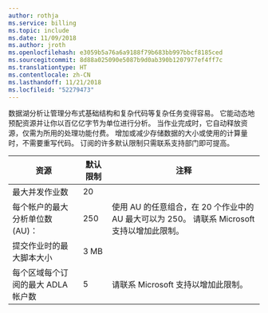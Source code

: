 ```yaml
---
author: rothja
ms.service: billing
ms.topic: include
ms.date: 11/09/2018
ms.author: jroth
ms.openlocfilehash: e3059b5a76a6a9188f79b683bb997bbcf8185ced
ms.sourcegitcommit: 8d88a025090e5087b9d0ab390b1207977ef4ff7c
ms.translationtype: HT
ms.contentlocale: zh-CN
ms.lasthandoff: 11/21/2018
ms.locfileid: "52279473"
---
```

数据湖分析让管理分布式基础结构和复杂代码等复杂任务变得容易。 它能动态地预配资源并让你以百亿亿字节为单位进行分析。 当作业完成时，它自动释放资源，仅需为所用的处理功能付费。 增加或减少存储数据的大小或使用的计算量时，不需要重写代码。 订阅的许多默认限制只需联系支持部门即可提高。 

| **资源** | **默认限制** | **注释** |
| --- | --- | --- |
| 最大并发作业数 |20 | |
| 每个帐户的最大分析单位数 (AU)： |250 | 使用 AU 的任意组合，在 20 个作业中的 AU 最大可以为 250。  请联系 Microsoft 支持以增加此限制。 |
| 提交作业时的最大脚本大小 | 3 MB | |
| 每个区域每个订阅的最大 ADLA 帐户数 | 5 | 请联系 Microsoft 支持以增加此限制。 |
